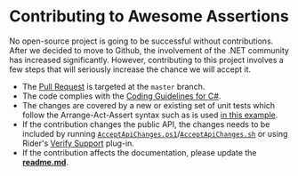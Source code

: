 # Contributing to Awesome Assertions

No open-source project is going to be successful without contributions. After we decided to move to Github, the involvement of the .NET community has increased significantly. However, contributing to this project involves a few steps that will seriously increase the chance we will accept it.

* The [Pull Request](https://help.github.com/articles/using-pull-requests) is targeted at the `master` branch.
* The code complies with the [Coding Guidelines for C#](https://csharpcodingguidelines.com/).
* The changes are covered by a new or existing set of unit tests which follow the Arrange-Act-Assert syntax such as is used [in this example](https://github.com/AwesomeAssertions/AwesomeAssertions/blob/daaf35b9b59b622c96d0c034e8972a020b2bee55/Tests/AwesomeAssertions.Shared.Specs/BasicEquivalencySpecs.cs#L33).
* If the contribution changes the public API, the changes needs to be included by running [`AcceptApiChanges.ps1`](https://github.com/AwesomeAssertions/AwesomeAssertions.json/tree/master/AcceptApiChanges.ps1)/[`AcceptApiChanges.sh`](https://github.com/AwesomeAssertions/AwesomeAssertions/tree/master/AcceptApiChanges.sh) or using Rider's [Verify Support](https://plugins.jetbrains.com/plugin/17240-verify-support) plug-in.
* If the contribution affects the documentation, please update the [**readme.md**](https://github.com/AwesomeAssertions/AwesomeAssertions.json/tree/master/readme.md).
